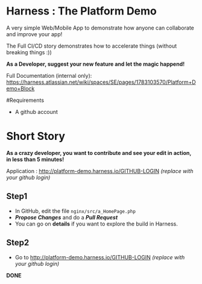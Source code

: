 # Harness : The Platform Demo 

A very simple Web/Mobile App to demonstrate how anyone can collaborate and improve your app!

The Full CI/CD story demonstrates how to accelerate things (without breaking things :))

**As a Developer, suggest your new feature and let the magic happend!**

Full Documentation (internal only): https://harness.atlassian.net/wiki/spaces/SE/pages/1783103570/Platform+Demo+Block

#Requirements

- A github account

# Short Story

**As a crazy developer, you want to contribute and see your edit in action, in less than 5 minutes!**

Application : http://platform-demo.harness.io/GITHUB-LOGIN *(replace with your github login)*

## Step1
- In GitHub, edit the file `nginx/src/a_HomePage.php`
- ***Propose Changes*** and do a ***Pull Request***
- You can go on **details** if you want to explore the build in Harness.

## Step2
- Go to http://platform-demo.harness.io/GITHUB-LOGIN *(replace with your github login)*

**DONE**
